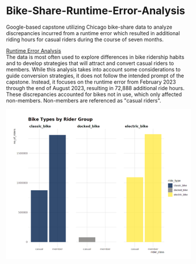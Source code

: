 # Bike-Share-Runtime-Error-Analysis
Google-based capstone utilizing Chicago bike-share data to analyze discrepancies incurred from a runtime error which resulted in additional riding hours for casual riders during the course of seven months.

[Runtime Error Analysis](https://www.kaggle.com/code/christinegonzalez/bike-share-runtime-error-analysis)<br>
The data is most often used to explore differences in bike ridership habits and to develop strategies that will attract and convert casual riders to members. While this analysis takes into account some considerations to guide conversion strategies, it does not follow the intended prompt of the capstone. Instead, it focuses on the runtime error from February 2023 through the end of August 2023, resulting in 72,888 additional ride hours. These discrepancies accounted for bikes not in use, which only affected non-members. Non-members are referenced as "casual riders".

![Rider Classes](https://github.com/c9onz/Bike-Share-Runtime-Error-Analysis/blob/main/Bike-types-by-group-viz.png)

